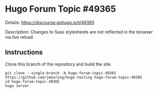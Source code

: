# Hugo Forum Topic #49365

Details: <https://discourse.gohugo.io/t/49365>

Description: Changes to Sass stylesheets are not reflected in the browser via live reload

## Instructions

Clone this branch of the repository and build the site.

```text
git clone --single-branch -b hugo-forum-topic-49365 https://github.com/jmooring/hugo-testing hugo-forum-topic-49365
cd hugo-forum-topic-49365
hugo server
```
